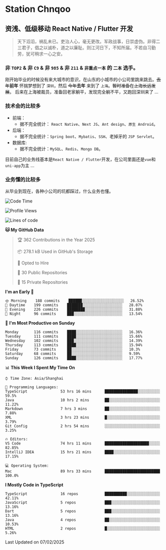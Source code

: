 # Station Chnqoo

## 资浅、低级移动 React Native / Flutter 开发

> 天下滔滔，祸乱未已。吏治人心，毫无更改。军政战事，日崇虚伪。非得二三君子，倡之以诚朴，道之以廉耻。则江河日下，不知所届。不若自习勤劳，犹可稍求一心之安。

### 非 `TOP2` & 非 `C9` & 非 `985` & 非 `211` & `非重点一本` 的 `二本` 选手。

刚开始毕业的时候没有来大城市的意识，在山东的小城市的小公司里跳来跳去。~~去年~~**前年** 怀揣梦想到了 `深圳`，然后 ~~今年~~**去年** 来到了 `上海`。~~暂时准备在上海长远发展~~。
后来在上海被裁员，准备回老家躺平，发现完全躺不平，又跑回深圳来了 ...

### 技术会的比较多

- 前端：
  - 据不完全统计： `React Native`、`Next JS`、`Ant design`、`原生 Android`。
- 后端：
  - 据不完全统计：`Spring boot`、`Mybatis`、`SSH`、老掉牙的 `JSP Servlet`。
- 数据库:
  - 据不完全统计：`MySQL`、`Redis`、`Mongo DB`。

目前自己的业务线基本是`React Native / Flutter`开发，在公司里面还是`vue`和`uni-app`为主 ...

### 业务懂的比较多

从毕业到现在，各种小公司的坑都踩过，什么业务也懂。

<!--START_SECTION:waka-->
![Code Time](http://img.shields.io/badge/Code%20Time-7%2C479%20hrs%2028%20mins-blue)

![Profile Views](http://img.shields.io/badge/Profile%20Views-0-blue)

![Lines of code](https://img.shields.io/badge/From%20Hello%20World%20I%27ve%20Written-449%20Thousand%20lines%20of%20code-blue)

**🐱 My GitHub Data** 

> 🏆 362 Contributions in the Year 2025
 > 
> 📦 278.1 kB Used in GitHub's Storage 
 > 
> 💼 Opted to Hire
 > 
> 📜 30 Public Repositories 
 > 
> 🔑 15 Private Repositories  
 > 
**I'm an Early 🐤** 

```text
🌞 Morning    188 commits    ██████░░░░░░░░░░░░░░░░░░░   26.52% 
🌆 Daytime    199 commits    ███████░░░░░░░░░░░░░░░░░░   28.07% 
🌃 Evening    226 commits    ████████░░░░░░░░░░░░░░░░░   31.88% 
🌙 Night      96 commits     ███░░░░░░░░░░░░░░░░░░░░░░   13.54%

```
📅 **I'm Most Productive on Sunday** 

```text
Monday       116 commits    ████░░░░░░░░░░░░░░░░░░░░░   16.36% 
Tuesday      111 commits    ████░░░░░░░░░░░░░░░░░░░░░   15.66% 
Wednesday    102 commits    ███░░░░░░░░░░░░░░░░░░░░░░   14.39% 
Thursday     113 commits    ████░░░░░░░░░░░░░░░░░░░░░   15.94% 
Friday       73 commits     ██░░░░░░░░░░░░░░░░░░░░░░░   10.3% 
Saturday     68 commits     ██░░░░░░░░░░░░░░░░░░░░░░░   9.59% 
Sunday       126 commits    ████░░░░░░░░░░░░░░░░░░░░░   17.77%

```


📊 **This Week I Spent My Time On** 

```text
⌚︎ Time Zone: Asia/Shanghai

💬 Programming Languages: 
TypeScript               53 hrs 16 mins      ███████████████░░░░░░░░░░   59.5% 
Java                     10 hrs 2 mins       ██░░░░░░░░░░░░░░░░░░░░░░░   11.22% 
Markdown                 7 hrs 3 mins        ██░░░░░░░░░░░░░░░░░░░░░░░   7.88% 
XML                      3 hrs 23 mins       █░░░░░░░░░░░░░░░░░░░░░░░░   3.79% 
Git Config               2 hrs 54 mins       ░░░░░░░░░░░░░░░░░░░░░░░░░   3.25%

🔥 Editors: 
VS Code                  74 hrs 11 mins      ████████████████████░░░░░   82.85% 
IntelliJ IDEA            15 hrs 21 mins      ████░░░░░░░░░░░░░░░░░░░░░   17.15%

💻 Operating System: 
Mac                      89 hrs 33 mins      █████████████████████████   100.0%

```

**I Mostly Code in TypeScript** 

```text
TypeScript               16 repos            ██████████░░░░░░░░░░░░░░░   42.11% 
JavaScript               5 repos             ███░░░░░░░░░░░░░░░░░░░░░░   13.16% 
Dart                     5 repos             ███░░░░░░░░░░░░░░░░░░░░░░   13.16% 
Java                     4 repos             ██░░░░░░░░░░░░░░░░░░░░░░░   10.53% 
HTML                     2 repos             █░░░░░░░░░░░░░░░░░░░░░░░░   5.26%

```



 Last Updated on 07/02/2025
<!--END_SECTION:waka-->

<!---
ChenqiaoStation/ChenqiaoStation is a ✨ special ✨ repository because its `README.md` (this file) appears on your GitHub profile.
You can click the Preview link to take a look at your changes.
--->
